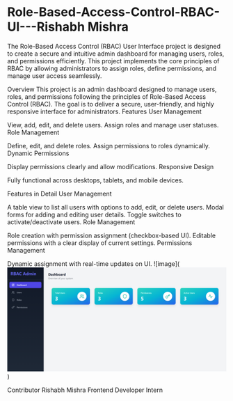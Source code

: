 # Role-Based-Access-Control-RBAC-UI---Rishabh Mishra
The Role-Based Access Control (RBAC) User Interface project is designed to create a secure and intuitive admin dashboard for managing users, roles, and permissions efficiently. This project implements the core principles of RBAC by allowing administrators to assign roles, define permissions, and manage user access seamlessly.

Overview
This project is an admin dashboard designed to manage users, roles, and permissions following the principles of Role-Based Access Control (RBAC). The goal is to deliver a secure, user-friendly, and highly responsive interface for administrators.
Features
User Management

View, add, edit, and delete users.
Assign roles and manage user statuses.
Role Management

Define, edit, and delete roles.
Assign permissions to roles dynamically.
Dynamic Permissions

Display permissions clearly and allow modifications.
Responsive Design

Fully functional across desktops, tablets, and mobile devices.

Features in Detail
User Management

A table view to list all users with options to add, edit, or delete users.
Modal forms for adding and editing user details.
Toggle switches to activate/deactivate users.
Role Management

Role creation with permission assignment (checkbox-based UI).
Editable permissions with a clear display of current settings.
Permissions Management

Dynamic assignment with real-time updates on UI.
![image](![alt text](image.png))

Contributor
Rishabh Mishra
Frontend Developer Intern
